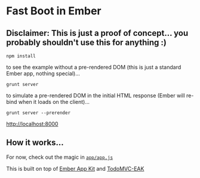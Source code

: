 # Fast Boot in Ember

## Disclaimer: This is just a proof of concept... you probably shouldn't use this for anything :)

```
npm install
```

to see the example without a pre-rendered DOM (this is just a standard Ember app, nothing special)...
```
grunt server
```

to simulate a pre-rendered DOM in the initial HTML response (Ember will re-bind when it loads on the client)...
```
grunt server --prerender
```

[http://localhost:8000](http://localhost:8000)

## How it works...

For now, check out the magic in [`app/app.js`](https://github.com/eoneill/ember-rerender/blob/master/app/app.js)

This is built on top of [Ember App Kit](http://iamstef.net/ember-app-kit/) and [TodoMVC-EAK](https://github.com/neojp/TodoMVC-EAK)